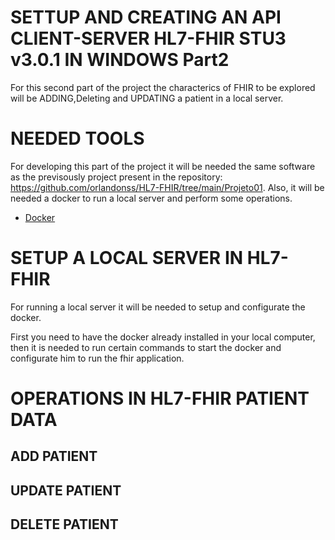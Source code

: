 # SETTUP AND CREATING AN API CLIENT-SERVER HL7-FHIR STU3 v3.0.1 IN WINDOWS Part2
For this second part of the project the characterics of FHIR to be explored will be ADDING,Deleting and UPDATING 
a patient in a local server.

# NEEDED TOOLS
For developing this part of the project it will be needed the same software as the previsously project present in the 
repository: https://github.com/orlandonss/HL7-FHIR/tree/main/Projeto01.
Also, it will be needed a docker to run a local server and perform some operations.

- [Docker](https://www.docker.com)

# SETUP A LOCAL SERVER IN HL7-FHIR
For running a local server it will be needed to setup and configurate the docker.

First you need to have the docker already installed in your local computer, then it is needed to run certain commands to start the docker and configurate him  to run the fhir application.




# OPERATIONS IN HL7-FHIR PATIENT DATA


## ADD PATIENT


## UPDATE PATIENT



## DELETE PATIENT